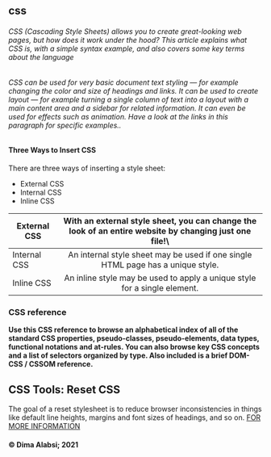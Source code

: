 ## css

###### *CSS (Cascading Style Sheets) allows you to create great-looking web pages, but how does it work under the hood? This article explains what CSS is, with a simple syntax example, and also covers some key terms about the language*


  ###### *CSS can be used for very basic document text styling — for example changing the color and size of headings and links. It can be used to create layout — for example turning a single column of text into a layout with a main content area and a sidebar for related information. It can even be used for effects such as animation. Have a look at the links in this paragraph for specific examples*..

  #### Three Ways to Insert CSS

There are three ways of inserting a style sheet:

   * External CSS
   * Internal CSS
   * Inline CSS

| External CSS     |         With an external style sheet, you can change the look of an entire website by changing just one file!\ |  
|----------  |:-------------:|
| Internal CSS   |  An internal style sheet may be used if one single HTML page has a unique style. | 
| Inline CSS |    An inline style may be used to apply a unique style for a single element. | 


 ### CSS reference
**Use this CSS reference to browse an alphabetical index of all of the standard CSS properties, pseudo-classes, pseudo-elements, data types, functional notations and at-rules. You can also browse key CSS concepts and a list of selectors organized by type. Also included is a brief DOM-CSS / CSSOM reference.**

 ## CSS Tools: Reset CSS
The goal of a reset stylesheet is to reduce browser inconsistencies in things like default line heights, margins and font sizes of headings, and so on.
 [FOR MORE INFORMATION](https://meyerweb.com/eric/tools/css/reset/)

  #### &copy; Dima Alabsi; 2021 

  
